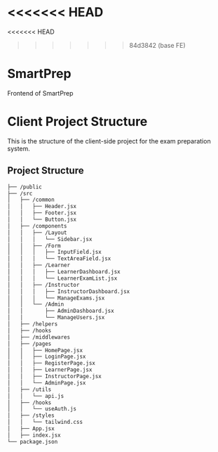 <<<<<<< HEAD
=======
<<<<<<< HEAD
>>>>>>> 84d3842 (base FE)
# SmartPrep
Frontend of SmartPrep
# Client Project Structure

This is the structure of the client-side project for the exam preparation system.

## Project Structure
```bash
├── /public
├── /src
│   ├── /common
│   │   ├── Header.jsx
│   │   ├── Footer.jsx 
│   │   └── Button.jsx
│   ├── /components
│   │   ├── /Layout
│   │   │   └── Sidebar.jsx
│   │   ├── /Form
│   │   │   ├── InputField.jsx
│   │   │   └── TextAreaField.jsx
│   │   ├── /Learner
│   │   │   ├── LearnerDashboard.jsx
│   │   │   └── LearnerExamList.jsx
│   │   ├── /Instructor
│   │   │   ├── InstructorDashboard.jsx
│   │   │   └── ManageExams.jsx
│   │   └── /Admin
│   │       ├── AdminDashboard.jsx
│   │       └── ManageUsers.jsx
│   ├── /helpers
│   ├── /hooks
│   ├── /middlewares
│   ├── /pages
│   │   ├── HomePage.jsx
│   │   ├── LoginPage.jsx
│   │   ├── RegisterPage.jsx
│   │   ├── LearnerPage.jsx
│   │   ├── InstructorPage.jsx
│   │   └── AdminPage.jsx
│   ├── /utils
│   │   └── api.js
│   ├── /hooks
│   │   └── useAuth.js
│   ├── /styles
│   │   └── tailwind.css
│   ├── App.jsx
│   ├── index.jsx
└── package.json
